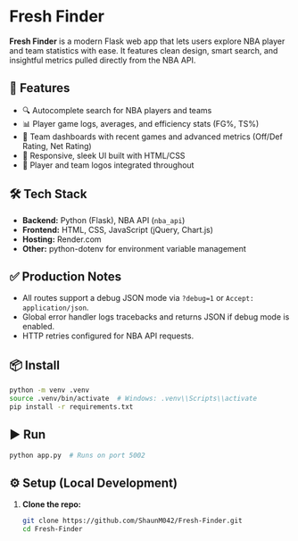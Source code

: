 # Fresh Finder

**Fresh Finder** is a modern Flask web app that lets users explore NBA player and team statistics with ease. It features clean design, smart search, and insightful metrics pulled directly from the NBA API.

## 🚀 Features
- 🔍 Autocomplete search for NBA players and teams
- 📊 Player game logs, averages, and efficiency stats (FG%, TS%)
- 🧠 Team dashboards with recent games and advanced metrics (Off/Def Rating, Net Rating)
- 📱 Responsive, sleek UI built with HTML/CSS
- 🎨 Player and team logos integrated throughout

## 🛠 Tech Stack
- **Backend:** Python (Flask), NBA API (`nba_api`)
- **Frontend:** HTML, CSS, JavaScript (jQuery, Chart.js)
- **Hosting:** Render.com
- **Other:** python-dotenv for environment variable management

## ✅ Production Notes
- All routes support a debug JSON mode via `?debug=1` or `Accept: application/json`.
- Global error handler logs tracebacks and returns JSON if debug mode is enabled.
- HTTP retries configured for NBA API requests.

## 📦 Install
```bash
python -m venv .venv
source .venv/bin/activate  # Windows: .venv\\Scripts\\activate
pip install -r requirements.txt
```

## ▶️ Run
```bash
python app.py  # Runs on port 5002
```

## ⚙️ Setup (Local Development)

1. **Clone the repo:**
   ```bash
   git clone https://github.com/ShaunM042/Fresh-Finder.git
   cd Fresh-Finder
